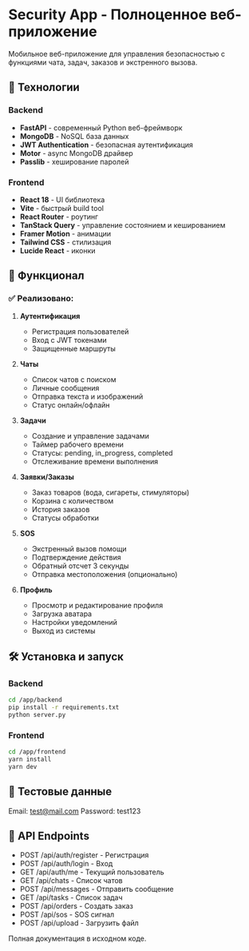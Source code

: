 # Security App - Полноценное веб-приложение

Мобильное веб-приложение для управления безопасностью с функциями чата, задач, заказов и экстренного вызова.

## 🚀 Технологии

### Backend
- **FastAPI** - современный Python веб-фреймворк
- **MongoDB** - NoSQL база данных
- **JWT Authentication** - безопасная аутентификация
- **Motor** - async MongoDB драйвер
- **Passlib** - хеширование паролей

### Frontend
- **React 18** - UI библиотека
- **Vite** - быстрый build tool
- **React Router** - роутинг
- **TanStack Query** - управление состоянием и кешированием
- **Framer Motion** - анимации
- **Tailwind CSS** - стилизация
- **Lucide React** - иконки

## 📱 Функционал

### ✅ Реализовано:

1. **Аутентификация**
   - Регистрация пользователей
   - Вход с JWT токенами
   - Защищенные маршруты

2. **Чаты**
   - Список чатов с поиском
   - Личные сообщения
   - Отправка текста и изображений
   - Статус онлайн/офлайн

3. **Задачи**
   - Создание и управление задачами
   - Таймер рабочего времени
   - Статусы: pending, in_progress, completed
   - Отслеживание времени выполнения

4. **Заявки/Заказы**
   - Заказ товаров (вода, сигареты, стимуляторы)
   - Корзина с количеством
   - История заказов
   - Статусы обработки

5. **SOS**
   - Экстренный вызов помощи
   - Подтверждение действия
   - Обратный отсчет 3 секунды
   - Отправка местоположения (опционально)

6. **Профиль**
   - Просмотр и редактирование профиля
   - Загрузка аватара
   - Настройки уведомлений
   - Выход из системы

## 🛠 Установка и запуск

### Backend
```bash
cd /app/backend
pip install -r requirements.txt
python server.py
```

### Frontend
```bash
cd /app/frontend
yarn install
yarn dev
```

## 🎯 Тестовые данные

Email: test@mail.com
Password: test123

## 📁 API Endpoints

- POST /api/auth/register - Регистрация
- POST /api/auth/login - Вход
- GET /api/auth/me - Текущий пользователь
- GET /api/chats - Список чатов
- POST /api/messages - Отправить сообщение
- GET /api/tasks - Список задач
- POST /api/orders - Создать заказ
- POST /api/sos - SOS сигнал
- POST /api/upload - Загрузить файл

Полная документация в исходном коде.
